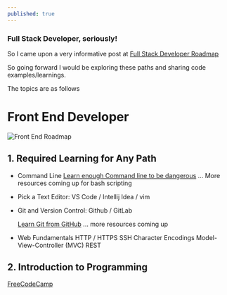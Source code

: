```yaml
---
published: true
---
```

### Full Stack Developer, seriously!

So I came upon a very informative post at [Full Stack Developer Roadmap](https://levelup.gitconnected.com/the-2020-web-developer-roadmap-76503ddfb327 "The 2020 developer roadmap")

So going forward I would be exploring these paths and sharing code examples/learnings.

The topics are as follows

# **Front End Developer**
![Front End Roadmap]({{site.baseurl}}/images/frontend-roadmap.png)

## 1. Required Learning for Any Path

- Command Line
[Learn enough Command line to be dangerous](https://www.learnenough.com/command-line-tutorial)
... More resources coming up for bash scripting

- Pick a Text Editor: VS Code / Intellij Idea / vim

- Git and Version Control: Github / GitLab

	[Learn Git from GitHub](https://www.learnenough.com/command-line-tutorial)
... more resources coming up

- Web Fundamentals
  HTTP / HTTPS
  SSH
  Character Encodings
  Model-View-Controller (MVC)
  REST
 
## 2. Introduction to Programming

[FreeCodeCamp](https://freecodecamp.org)
